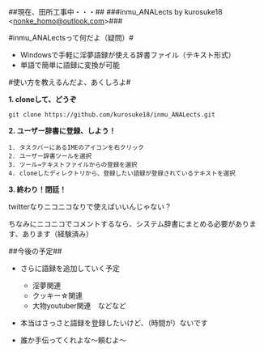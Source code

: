 ﻿##現在、田所工事中・・・##
###inmu_ANALects by kurosuke18 \<<nonke_homo@outlook.com>\>###

#inmu_ANALectsって何だよ（疑問）#

- Windowsで手軽に淫夢語録が使える辞書ファイル（テキスト形式）
- 単語で簡単に語録に変換が可能

#使い方を教えるんだよ、あくしろよ#

**1. cloneして、どうぞ**

`git clone https://github.com/kurosuke18/inmu_ANALects.git`

**2. ユーザー辞書に登録、しよう！**

	1. タスクバーにあるIMEのアイコンを右クリック
	2. ユーザー辞書ツールを選択
	3. ツール→テキストファイルからの登録を選択
	4. cloneしたディレクトリから、登録したい語録が登録されているテキストを選択

**3. 終わり！閉廷！**

twitterなりニコニコなりで使えばいいんじゃない？

ちなみにニコニコでコメントするなら、システム辞書にまとめる必要があります、あります（経験済み）

##今後の予定##

- さらに語録を追加していく予定
	- 淫夢関連
	- クッキー☆関連
	- 大物youtuber関連　などなど

- 本当はさっさと語録を登録したいけど、（時間が）ないです
- 誰か手伝ってくれよな～頼むよ～
